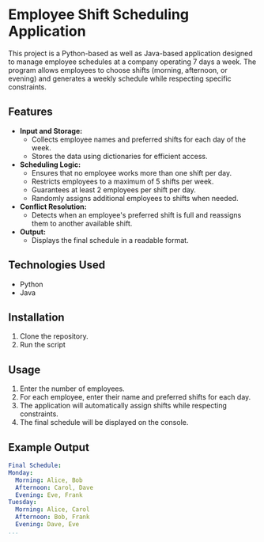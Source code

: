 # Employee Shift Scheduling Application

This project is a Python-based as well as Java-based application designed to manage employee schedules at a company operating 7 days a week. The program allows employees to choose shifts (morning, afternoon, or evening) and generates a weekly schedule while respecting specific constraints.

## Features

* **Input and Storage:**
    * Collects employee names and preferred shifts for each day of the week.
    * Stores the data using dictionaries for efficient access.
* **Scheduling Logic:**
    * Ensures that no employee works more than one shift per day.
    * Restricts employees to a maximum of 5 shifts per week.
    * Guarantees at least 2 employees per shift per day.
    * Randomly assigns additional employees to shifts when needed.
* **Conflict Resolution:**
    * Detects when an employee's preferred shift is full and reassigns them to another available shift.
* **Output:**
    * Displays the final schedule in a readable format.

## Technologies Used

* Python
* Java

## Installation

1.  Clone the repository.
2.  Run the script

## Usage

1.  Enter the number of employees.
2.  For each employee, enter their name and preferred shifts for each day.
3.  The application will automatically assign shifts while respecting constraints.
4.  The final schedule will be displayed on the console.

## Example Output

```yaml
Final Schedule:
Monday:
  Morning: Alice, Bob
  Afternoon: Carol, Dave
  Evening: Eve, Frank
Tuesday:
  Morning: Alice, Carol
  Afternoon: Bob, Frank
  Evening: Dave, Eve
...
